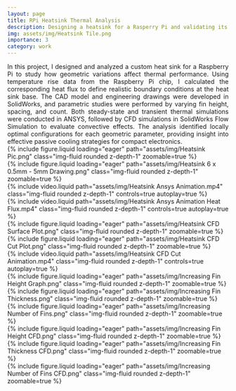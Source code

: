 ```yaml
---
layout: page
title: RPi Heatsink Thermal Analysis
description: Designing a heatsink for a Rasperry Pi and validating its performance via thermal FEA and CFD
img: assets/img/Heatsink Tile.png
importance: 3
category: work
---
```


<div style="text-align: justify;">
In this project, I designed and analyzed a custom heat sink for a Raspberry Pi to study how geometric variations affect thermal performance. Using temperature rise data from the Raspberry Pi chip, I calculated the corresponding heat flux to define realistic boundary conditions at the heat sink base. The CAD model and engineering drawings were developed in SolidWorks, and parametric studies were performed by varying fin height, spacing, and count. Both steady-state and transient thermal simulations were conducted in ANSYS, followed by CFD simulations in SolidWorks Flow Simulation to evaluate convective effects. The analysis identified locally optimal configurations for each geometric parameter, providing insight into effective passive cooling strategies for compact electronics.
</div>

<div class="row mt-3">
    <div class="col-sm mt-3 mt-md-0">
        {% include figure.liquid loading="eager" path="assets/img/Heatsink Pic.png" class="img-fluid rounded z-depth-1" zoomable=true %}
    </div>
</div>

<div class="row mt-3">
    <div class="col-sm mt-3 mt-md-0">
        {% include figure.liquid loading="eager" path="assets/img/Heatsink 6 x 0.5mm - 5mm Drawing.png" class="img-fluid rounded z-depth-1" zoomable=true %}
    </div>
</div>

<div class="row justify-content-sm-center">
    <div class="row">
        <div class="col-sm mt-3 mt-md-0">
            {% include video.liquid path="assets/img/Heatsink Ansys Animation.mp4" class="img-fluid rounded z-depth-1" controls=true autoplay=true %}
        </div>
    </div>
</div>
<div class="row justify-content-sm-center">
    <div class="row">
        <div class="col-sm mt-3 mt-md-0">
            {% include video.liquid path="assets/img/Heatsink Ansys Animation Heat Flux.mp4" class="img-fluid rounded z-depth-1" controls=true autoplay=true %}
        </div>
    </div>
</div>
<div class="row mt-3">
    <div class="col-sm mt-3 mt-md-0">
        {% include figure.liquid loading="eager" path="assets/img/Heatsink CFD Surface Plot.png" class="img-fluid rounded z-depth-1" zoomable=true %}
    </div>
</div>
<div class="row mt-3">
    <div class="col-sm mt-3 mt-md-0">
        {% include figure.liquid loading="eager" path="assets/img/Heatsink CFD Cut Plot.png" class="img-fluid rounded z-depth-1" zoomable=true %}
    </div>
</div>
<div class="row justify-content-sm-center">
    <div class="row">
        <div class="col-sm mt-3 mt-md-0">
            {% include video.liquid path="assets/img/Heatsink CFD Cut Animation.mp4" class="img-fluid rounded z-depth-1" controls=true autoplay=true %}
        </div>
    </div>
</div>

<div class="row mt-3">
    <div class="col-sm mt-3 mt-md-0">
        {% include figure.liquid loading="eager" path="assets/img/Increasing Fin Height Graph.png" class="img-fluid rounded z-depth-1" zoomable=true %}
    </div>
    <div class="col-sm mt-3 mt-md-0">
        {% include figure.liquid loading="eager" path="assets/img/Increasing Fin Thickness.png" class="img-fluid rounded z-depth-1" zoomable=true %}
    </div>
    <div class="col-sm mt-3 mt-md-0">
        {% include figure.liquid loading="eager" path="assets/img/Increasing Number of Fins.png" class="img-fluid rounded z-depth-1" zoomable=true %}
    </div>
</div>

<div class="row mt-3">
    <div class="col-sm mt-3 mt-md-0">
        {% include figure.liquid loading="eager" path="assets/img/Increasing Fin Height CFD.png" class="img-fluid rounded z-depth-1" zoomable=true %}
    </div>
    <div class="col-sm mt-3 mt-md-0">
        {% include figure.liquid loading="eager" path="assets/img/Increasing Fin Thickness CFD.png" class="img-fluid rounded z-depth-1" zoomable=true %}
    </div>
    <div class="col-sm mt-3 mt-md-0">
        {% include figure.liquid loading="eager" path="assets/img/Increasing Number of Fins CFD.png" class="img-fluid rounded z-depth-1" zoomable=true %}
    </div>
</div>

